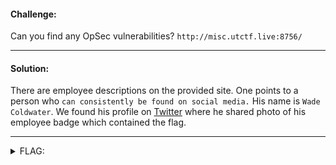 #### Challenge:

Can you find any OpSec vulnerabilities? `http://misc.utctf.live:8756/`

---

#### Solution:

There are employee descriptions on the provided site. One points to a person who `can consistently be found on social media.` His name is `Wade Coldwater`. We found his profile on [Twitter](https://twitter.com/ColdwaterWade/status/1368419490686513155) where he shared photo of his employee badge which contained the flag.

---

<details><summary>FLAG:</summary>

```text
utflag{g0t_y0ur_b4dg3}
```

</details>
<br/>
